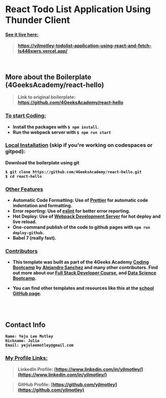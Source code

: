 # React Todo List Application Using Thunder Client


#### <b><u>See it live here:</u>
> https://yjlmotley-todolist-application-using-react-and-fetch-ls446xwrs.vercel.app/
<b>

<br>

## More about the Boilerplate (4GeeksAcademy/react-hello)

> Link to original boilerplate: https://github.com/4GeeksAcademy/react-hello
</b>


### <u>To start Coding:</u>
- Install the packages with `$ npm install`.
- Run the webpack server with `$ npm run start`

### <u>Local Installation</u> (skip if you're working on codespaces or gitpod):
Download the boilerplate using git
```
$ git clone https://github.com/4GeeksAcademy/react-hello.git
$ cd react-hello
```

### <u>Other Features</u>
- Automatic Code Formatting: Use of [Prettier](https://prettier.io/) for automatic code indentation and formatting.
- Error reporting: Use of [eslint](https://eslint.org/) for better error reporting.
- Hot Deploy: Use of [Webpack Development Server](https://webpack.js.org/configuration/dev-server/) for hot deploy and live reload.
- One-command publish of the code to github pages with `npm run deploy:github`.
- Babel 7 (really fast).

### <u>Contributors</u>
- This template was built as part of the 4Geeks Academy [Coding Bootcamp](https://4geeksacademy.com/us/coding-bootcamp) by [Alejandro Sanchez](https://twitter.com/alesanchezr) and many other contributors. Find out more about our [Full Stack Developer Course](https://4geeksacademy.com/us/coding-bootcamps/part-time-full-stack-developer), and [Data Science Bootcamp](https://4geeksacademy.com/us/coding-bootcamps/datascience-machine-learning).

- You can find other templates and resources like this at the [school GitHub page](https://github.com/4geeksacademy/).

<br><br>

## Contact Info

```
Name: Yeju Lee Motley
Nickname: Julie
Email: yejuleemotley@gmail.com
```
### <b><u>My Profile Links:</u>
> LinkedIn Profile: [https://www.linkedin.com/in/yjlmotley/](https://www.linkedin.com/in/yjlmotley/)

> GitHub Profile: [https://github.com/yjlmotley](https://github.com/yjlmotley)
</b>

